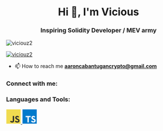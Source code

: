 <h1 align="center">Hi 👋, I'm Vicious</h1>
<h3 align="center">Inspiring Solidity Developer / MEV army</h3>

<p align="left"> <img src="https://komarev.com/ghpvc/?username=viciouz2&label=Profile%20views&color=0e75b6&style=flat" alt="viciouz2" /> </p>

<p align="left"> <a href="https://github.com/ryo-ma/github-profile-trophy"><img src="https://github-profile-trophy.vercel.app/?username=viciouz2" alt="viciouz2" /></a> </p>

- 📫 How to reach me **aaroncabantugancrypto@gmail.com**

<h3 align="left">Connect with me:</h3>
<p align="left">
</p>

<h3 align="left">Languages and Tools:</h3>
<p align="left"> <a href="https://developer.mozilla.org/en-US/docs/Web/JavaScript" target="_blank" rel="noreferrer"> <img src="https://raw.githubusercontent.com/devicons/devicon/master/icons/javascript/javascript-original.svg" alt="javascript" width="40" height="40"/> </a> <a href="https://www.typescriptlang.org/" target="_blank" rel="noreferrer"> <img src="https://raw.githubusercontent.com/devicons/devicon/master/icons/typescript/typescript-original.svg" alt="typescript" width="40" height="40"/> </a> </p>
